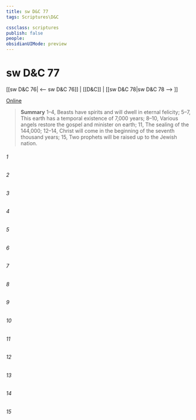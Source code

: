 ```yaml
---
title: sw D&C 77
tags: Scriptures\D&C

cssclass: scriptures
publish: false
people:
obsidianUIMode: preview
---
```


# sw D&C 77
[[sw D&C 76| <-- sw D&C 76]] | [[D&C]] | [[sw D&C 78|sw D&C 78 --> ]]

[Online](https://churchofjesuschrist.org/study/scriptures/dc-testament/dc/77?lang=eng)

> __Summary__
1–4, Beasts have spirits and will dwell in eternal felicity; 5–7, This earth has a temporal existence of 7,000 years; 8–10, Various angels restore the gospel and minister on earth; 11, The sealing of the 144,000; 12–14, Christ will come in the beginning of the seventh thousand years; 15, Two prophets will be raised up to the Jewish nation.

###### 1 


###### 2 


###### 3 


###### 4 


###### 5 


###### 6 


###### 7 


###### 8 


###### 9 


###### 10 


###### 11 


###### 12 


###### 13 


###### 14 


###### 15 


